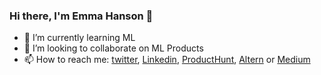### Hi there, I'm Emma Hanson 👋

- 🌱 I’m currently learning ML
- 👯 I’m looking to collaborate on ML Products
- 📫 How to reach me: [twitter](https://twitter.com/emmahansonx), [Linkedin](https://www.linkedin.com/in/emma-hanson-73592a29a/), [ProductHunt](https://www.producthunt.com/@emmahanson), [Altern](https://altern.ai/@emmahanson) or [Medium](https://medium.com/@hansonemma580)

<!--
**emmahanson580/emmahanson580** is a ✨ _special_ ✨ repository because its `README.md` (this file) appears on your GitHub profile.

Here are some ideas to get you started:

- 🔭 I’m currently working on ...
- 🌱 I’m currently learning ...
- 👯 I’m looking to collaborate on ...
- 🤔 I’m looking for help with ...
- 💬 Ask me about ...
- 📫 How to reach me: ...
- 😄 Pronouns: ...
- ⚡ Fun fact: ...
-->
